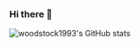 ### Hi there 👋

![woodstock1993's GitHub stats](https://github-readme-stats.vercel.app/api?username=woodstock1993&show_icons=true&theme=tokyonight&layout=compact)
